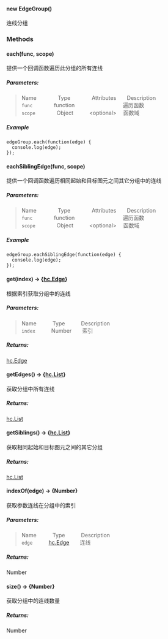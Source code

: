 
#### new EdgeGroup()

连线分组

### Methods

#### each(func, scope)

提供一个回调函数遍历此分组的所有连线

##### Parameters:
>Name&emsp;&emsp;&emsp;&emsp;Type&emsp;&emsp;&emsp;&emsp;Attributes&emsp;&emsp;Description  
`func`&emsp;&emsp;&emsp;&emsp;function&emsp;&emsp;&emsp;&emsp;&emsp;&emsp;&emsp;&emsp;&emsp;遍历函数  
`scope`&emsp;&emsp;&emsp;&emsp;Object&emsp;&emsp;&emsp;\<optional> &emsp;函数域

##### Example

    edgeGroup.each(function(edge) {
      console.log(edge);
    });

#### eachSiblingEdge(func, scope)

提供一个回调函数遍历相同起始和目标图元之间其它分组中的连线

##### Parameters:
>Name&emsp;&emsp;&emsp;&emsp;Type&emsp;&emsp;&emsp;&emsp;Attributes&emsp;&emsp;Description  
`func`&emsp;&emsp;&emsp;&emsp;function&emsp;&emsp;&emsp;&emsp;&emsp;&emsp;&emsp;&emsp;&emsp;遍历函数  
`scope`&emsp;&emsp;&emsp;&emsp;Object&emsp;&emsp;&emsp;\<optional> &emsp;函数域

##### Example

    edgeGroup.eachSiblingEdge(function(edge) {
      console.log(edge);
    });

#### get(index) → {[hc.Edge](hc.Edge.html)}

根据索引获取分组中的连线

##### Parameters:
>Name&emsp;&emsp;&emsp;Type&emsp;&emsp;&emsp;Description  
`index`&emsp;&emsp;&emsp;Number&emsp;&emsp;索引  

##### Returns:

[hc.Edge](hc.Edge.html)

#### getEdges() → {[hc.List](hc.List.html)}

获取分组中所有连线

##### Returns:

[hc.List](hc.List.html)

#### getSiblings() → {[hc.List](hc.List.html)}

获取相同起始和目标图元之间的其它分组

##### Returns:

[hc.List](hc.List.html)

#### indexOf(edge) → {Number}

获取参数连线在分组中的索引

##### Parameters:
>Name&emsp;&emsp;&emsp;Type&emsp;&emsp;&emsp;Description  
`edge`&emsp;&emsp;&emsp;[hc.Edge](hc.Edge.html)&emsp;&emsp;连线 

##### Returns:

Number

#### size() → {Number}

获取分组中的连线数量

##### Returns:

Number
